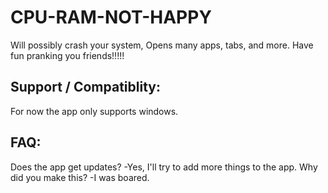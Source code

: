 # CPU-RAM-NOT-HAPPY
Will possibly crash your system, Opens many apps, tabs, and more.
Have fun pranking you friends!!!!!
## Support / Compatiblity:
For now the app only supports windows.
## FAQ:
Does the app get updates?
-Yes, I'll try to add more things to the app.
Why did you make this?
-I was boared.
